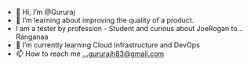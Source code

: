 - 👋 Hi, I’m @Gururaj
- 👀 I’m learning about improving the quality of a product.
- I am a tester by profession - Student and curious about JoeRogan to... Ranganaa
- 🌱 I’m currently learning Cloud Infrastructure and DevOps
- 📫 How to reach me ...gururajh83@gmail.com

<!---
gururajh/gururajh is a ✨ special ✨ repository because its `README.md` (this file) appears on your GitHub profile.
You can click the Preview link to take a look at your changes.
--->
